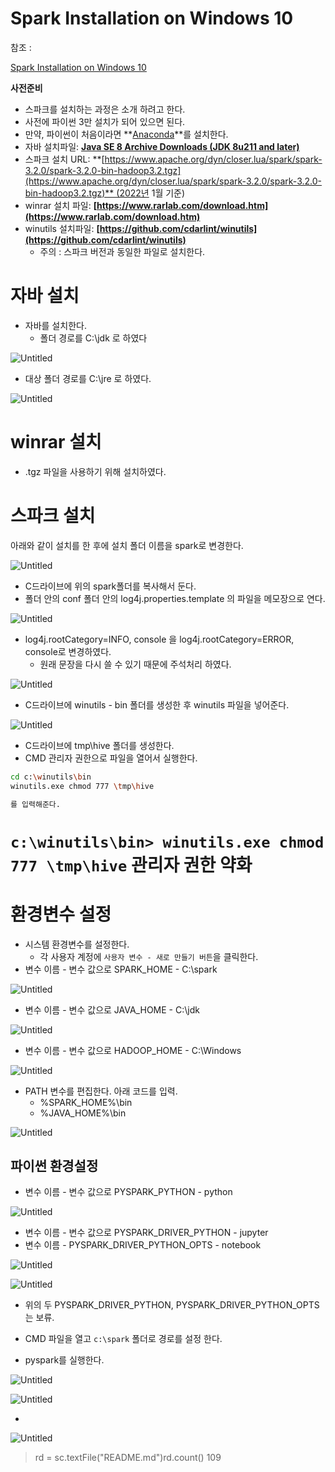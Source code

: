 # Spark Installation on Windows 10

참조 : 

[Spark Installation on Windows 10](https://dschloe.github.io/python/python_edu/00_settings/spark_installation_windows_10/)

**사전준비**

- 스파크를 설치하는 과정은 소개 하려고 한다.
- 사전에 파이썬 3만 설치가 되어 있으면 된다.
- 만약, 파이썬이 처음이라면 **[Anaconda](https://www.anaconda.com/products/individual)**를 설치한다.
- 자바 설치파일: **[Java SE 8 Archive Downloads (JDK 8u211 and later)](https://www.oracle.com/java/technologies/javase/javase8u211-later-archive-downloads.html)**
- 스파크 설치 URL: **[https://www.apache.org/dyn/closer.lua/spark/spark-3.2.0/spark-3.2.0-bin-hadoop3.2.tgz](https://www.apache.org/dyn/closer.lua/spark/spark-3.2.0/spark-3.2.0-bin-hadoop3.2.tgz)** (2022년 1월 기준)
- winrar 설치 파일: **[https://www.rarlab.com/download.htm](https://www.rarlab.com/download.htm)**
- winutils 설치파일: **[https://github.com/cdarlint/winutils](https://github.com/cdarlint/winutils)**
    - 주의 : 스파크 버전과 동일한 파일로 설치한다.

# 자바 설치

- 자바를 설치한다.
    - 폴더 경로를 C:\jdk 로 하였다

![Untitled](Spark%20Inst%203b45b/Untitled.png)

- 대상 폴더 경로를 C:\jre 로 하였다.

![Untitled](Spark%20Inst%203b45b/Untitled%201.png)

# winrar 설치

- .tgz 파일을 사용하기 위해 설치하였다.

# 스파크 설치

아래와 같이 설치를 한 후에 설치 폴더 이름을 spark로 변경한다.

![Untitled](Spark%20Inst%203b45b/Untitled%202.png)

- C드라이브에 위의 spark폴더를 복사해서 둔다.
- 폴더 안의 conf 폴더 안의 log4j.properties.template 의 파일을 메모장으로 연다.

![Untitled](Spark%20Inst%203b45b/Untitled%203.png)

- log4j.rootCategory=INFO, console 을 log4j.rootCategory=ERROR, console로 변경하였다.
    - 원래 문장을 다시 쓸 수 있기 때문에 주석처리 하였다.

![Untitled](Spark%20Inst%203b45b/Untitled%204.png)

- C드라이브에 winutils - bin 폴더를 생성한 후 winutils 파일을 넣어준다.

![Untitled](Spark%20Inst%203b45b/Untitled%205.png)

- C드라이브에 tmp\hive 폴더를 생성한다.
- CMD 관리자 권한으로 파일을 열어서 실행한다.

```bash
cd c:\winutils\bin
winutils.exe chmod 777 \tmp\hive

를 입력해준다.
```

# `c:\winutils\bin> winutils.exe chmod 777 \tmp\hive` 관리자 권한 약화

# 환경변수 설정

- 시스템 환경변수를 설정한다.
    - 각 사용자 계정에 `사용자 변수 - 새로 만들기 버튼`을 클릭한다.
- 변수 이름 - 변수 값으로 SPARK_HOME - C:\spark

![Untitled](Spark%20Inst%203b45b/Untitled%206.png)

- 변수 이름 - 변수 값으로 JAVA_HOME - C:\jdk

![Untitled](Spark%20Inst%203b45b/Untitled%207.png)

- 변수 이름 - 변수 값으로 HADOOP_HOME - C:\Windows

![Untitled](Spark%20Inst%203b45b/Untitled%208.png)

- PATH 변수를 편집한다. 아래 코드를 입력.
    - %SPARK_HOME%\bin
    - %JAVA_HOME%\bin

![Untitled](Spark%20Inst%203b45b/Untitled%209.png)

## 파이썬 환경설정

- 변수 이름 - 변수 값으로 PYSPARK_PYTHON - python

![Untitled](Spark%20Inst%203b45b/Untitled%2010.png)

- 변수 이름 - 변수 값으로 PYSPARK_DRIVER_PYTHON - jupyter
- 변수 이름 - PYSPARK_DRIVER_PYTHON_OPTS - notebook

![Untitled](Spark%20Inst%203b45b/Untitled%2011.png)

![Untitled](Spark%20Inst%203b45b/Untitled%2012.png)

- 위의 두 PYSPARK_DRIVER_PYTHON, PYSPARK_DRIVER_PYTHON_OPTS는 보류.

- CMD 파일을 열고 `c:\spark` 폴더로 경로를 설정 한다.
- pyspark를 실행한다.

![Untitled](Spark%20Inst%203b45b/Untitled%2013.png)

![Untitled](Spark%20Inst%203b45b/Untitled%2014.png)

- 

![Untitled](Spark%20Inst%203b45b/Untitled%2015.png)

> rd = sc.textFile("README.md")rd.count()
109
>